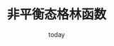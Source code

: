 ---
title: '非平衡态格林函数'
subtitle: 
summary: ''
authors:
  - admin
tags: [凝聚态物理,统计物理]
categories: []
projects: []
date: 'today'
lastMod: 'today'
image:
  caption: ''
  focal_point: ''
links: 
- name: ''
  url: 
---